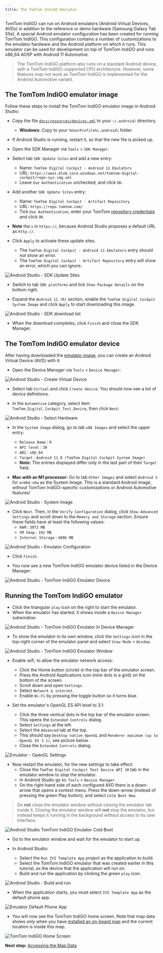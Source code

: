 ```yaml
---
title: The TomTom IndiGO Emulator
---
```


TomTom IndiGO can run on Android emulators (Android Virtual Devices, AVDs) in addition to the
reference or demo hardware (Samsung Galaxy Tab S5e). A special Android emulator configuration has
been created for running TomTom IndiGO. This configuration contains a number of customizations to
the emulator hardware and the Android platform on which it runs. This emulator can be used for
development on top of TomTom IndiGO and runs x86\_64 AOSP with Android 11 Automotive.

<Blockquote type="announcement">
    The TomTom IndiGO platform also runs on a standard Android device, with a TomTom
    IndiGO-supported CPU architecture. However, some features may not work as TomTom IndiGO is
    implemented for the Android Automotive variant.
</Blockquote>

## The TomTom IndiGO emulator image

Follow these steps to install the TomTom IndiGO emulator image in Android Studio:

- Copy the file
  [`docs/resources/devices.xml`](https://github.com/tomtom-international/tomtom-indigo-sdk-examples/tree/main/docs/resources)
  to your `~/.android/` directory.
  - __Windows:__ Copy to your `%UserProfile%\.android\` folder.

- If Android Studio is running, restart it, so that the new file is picked up.

- Open the SDK Manager via `Tools` > `SDK Manager`.

- Select tab `SDK Update Sites` and add a new entry:
  - Name: `TomTom Digital Cockpit - Android 11 Emulators`
  - URL: `https://aaos.blob.core.windows.net/tomtom-digital-cockpit/repo-sys-img.xml`
  - Leave `Use Authentication` unchecked, and click `OK`.

- Add another `SDK Update Sites` entry:
  - Name: `TomTom Digital Cockpit - Artifact Repository`
  - URL: `https://repo.tomtom.com/`
  - Tick `Use Authentication`, enter your TomTom
    [repository credentials](/tomtom-indigo/documentation/getting-started/introduction)
    and click `OK`.

- __Note__ the `s` in `https://`, because Android Studio proposes a default URL as `http://`.

- Click `Apply` to activate these update sites.
  - The `TomTom Digital Cockpit - Android 11 Emulators` entry should not show an error.
  - The `TomTom Digital Cockpit - Artifact Repository` entry will show an error, which you can ignore.

![Android Studio - SDK Update Sites](images/android_studio_sdk_update_sites.png)

- Switch to tab `SDK platforms` and tick `Show Package Details` on the bottom right.

- Expand the `Android 11 (R)` section, enable the `TomTom Digital Cockpit System Image` and click
  `Apply` to start downloading this image.

![Android Studio - SDK download list](images/android_studio_sdk_platforms_download_list.png)

- When the download completes, click `Finish` and close the SDK Manager.

## The TomTom IndiGO emulator device

After having downloaded the [emulator image](#the-tomtom-indigo-emulator-image), you can create an
Android Virtual Device (AVD) with it:

- Open the Device Manager via `Tools` > `Device Manager`:

![Android Studio - Create Virtual Device](images/android_studio_create_virtual_device.png)

- Select tab `Virtual` and click `Create device`. You should now see a list of device definitions.

- In the `Automotive` category, select item `TomTom_Digital_Cockpit_Test_Device`, then click `Next`:

[TODO(IVI-8801)]: # (Update image after IviEmulatorsPlugin.kt changes have been released)
![Android Studio - Select Hardware](images/android_studio_select_hardware.png)

- In the `System Image` dialog, go to tab `x86 Images` and select the upper entry:
  - `Release Name` : `R`
  - `API level` : `30`
  - `ABI` : `x86_64`
  - `Target` : `Android 11.0 (TomTom Digital Cockpit System Image)`
  - __Note:__ The entries displayed differ only in the last part of their `Target` field.

- __Mac _with_ an M1 processor:__ Go to tab `Other Images` and select `Android S` for `arm64-v8a` as
  the System Image. This is a standard Android image, without TomTom IndiGO-specific
  customizations or Android Automotive features!

![Android Studio - System Image](images/android_studio_android_r.png)

- Click `Next`. Then, in the `Verify Configuration` dialog, click `Show Advanced Settings` and
  scroll down to the `Memory and Storage` section. Ensure these fields have at least the following
  values:
    - `RAM` : `3072 MB`
    - `VM heap` : `192 MB`
    - `Internal Storage` : `4096 MB`

![Android Studio - Emulator Configuration](images/android_studio_emulator_configuration.png)

- Click `Finish`.

- You now see a new TomTom IndiGO emulator device listed in the Device Manager:

[TODO(IVI-8801)]: # (Update image after IviEmulatorsPlugin.kt changes have been released)
![Android Studio - TomTom IndiGO Emulator Device](images/android_studio_emulator_device.png)

## Running the TomTom IndiGO emulator

- Click the triangular `play` icon on the right to start the emulator.
- When the emulator has started, it shows inside a `Device Manager` subwindow:

[TODO(IVI-8801)]: # (Update image after IviEmulatorsPlugin.kt changes have been released)
![Android Studio - TomTom IndiGO Emulator In Device Manager](images/android_studio_emulator_in_device_manager.png)

- To show the emulator in its own window, click the `Settings` icon in the top-right corner of the
  emulator panel and select `View Mode` > `Window`:

[TODO(IVI-8801)]: # (Update image after IviEmulatorsPlugin.kt changes have been released)
![Android Studio - TomTom IndiGO Emulator Window](images/android_studio_emulator_window.png)

- Enable wifi, to allow the emulator network access:
  - Click the Home button (circle) in the top bar of the emulator screen.
  - Press the Android Applications icon (nine dots in a grid) on the bottom of the screen.
  - Scroll down and open `Settings`.
  - Select `Network & internet`.
  - Enable `Wi-Fi` by pressing the toggle button so it turns blue.

- Set the emulator's OpenGL ES API level to 3.1:
  - Click the three vertical dots in the top bar of the emulator screen. This opens the `Extended
    Controls` dialog.
  - Select `Settings` at the left.
  - Select the `Advanced` tab at the top.
  - This should say `Desktop native OpenGL` and `Renderer maximum (up to OpenGL ES 3.1)`, see
    picture below.
  - Close the `Extended Controls` dialog.

[TODO(IVI-8801)]: # (Update image after IviEmulatorsPlugin.kt changes have been released)
![Emulator - OpenGL Settings](images/emulator_opengl_settings.png)

- Now restart the emulator, for the new settings to take effect:
  - Close the `TomTom Digital Cockpit Test Device API 30` tab in the emulator
    window to stop the emulator.
  - In Android Studio go to: `Tools` > `Device Manager`.
  - On the right-hand side of each configured AVD there is a down-arrow that opens a context menu.
    Press the down-arrow (instead of pressing the green Play button), and select `Cold Boot Now`.

<Blockquote type="announcement">
    Do <b>not</b> close the emulator window without closing the emulator tab inside it. Closing the
    emulator window will <b>not</b> stop the emulator, but instead keeps it running in the
    background without access to its user interface.
</Blockquote>

[TODO(IVI-8801)]: # (Update image after IviEmulatorsPlugin.kt changes have been released)
![Android Studio TomTom IndiGO Emulator Cold Boot](images/android_studio_emulator_cold_boot.png)

- Go to the emulator window and wait for the emulator to start up.

- In Android Studio:
  - Select the `Run IVI Template App` project as the application to build.
  - Select the TomTom IndiGO emulator that was created earlier in this tutorial, as the device that
    the application will run on.
  - Build and run the application by clicking the green `play` icon.

[TODO(IVI-8801)]: # (Update image after IviEmulatorsPlugin.kt changes have been released)
![Android Studio - Build and run](images/android_studio_build_and_run.png)

- When the application starts, you must select `IVI Template App` as the default phone app.

[TODO(IVI-8801)]: # (Update image after IviEmulatorsPlugin.kt changes have been released)
![Emulator Default Phone App](images/emulator_default_phone_app.png)

- You will now see the TomTom IndiGO home screen. Note that map data shows only when you have
  [installed an on-board map](/tomtom-indigo/documentation/getting-started/accessing-the-map-data)
  and the current location is inside this map.

[TODO(IVI-8801)]: # (Update image after IviEmulatorsPlugin.kt changes have been released)
![TomTom IndiGO Home Screen](images/digital-cockpit_home_screen.png)

__Next step:__
[Accessing the Map Data](/tomtom-indigo/documentation/getting-started/accessing-the-map-data)

